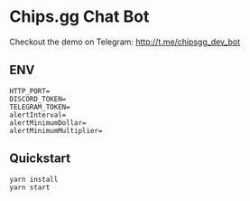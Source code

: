 # Chips.gg Chat Bot

Checkout the demo on Telegram: <http://t.me/chipsgg_dev_bot>

## ENV

```env
HTTP_PORT=
DISCORD_TOKEN=
TELEGRAM_TOKEN=
alertInterval=
alertMinimumDollar=
alertMinimumMultiplier=
```

## Quickstart

```bash
yarn install
yarn start
```
